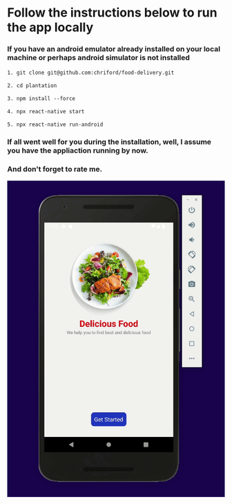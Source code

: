                                     
# Follow the instructions below to run the app locally
### If you have an android emulator already installed on your local machine or perhaps android simulator is not installed

```
1. git clone git@github.com:chriford/food-delivery.git
```
```
2. cd plantation
```
```
3. npm install --force
```
```
4. npx react-native start
```
```
5. npx react-native run-android
```
 ### If all went well for you during the installation, well, I assume you have the appliaction running by now.
 ### And don't forget to rate me.

![overview](./src/assets/food-delivery-app.gif)